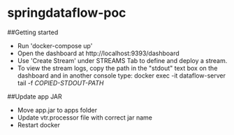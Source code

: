 # springdataflow-poc
##Getting started
* Run 'docker-compose up'
* Open the dashboard at http://localhost:9393/dashboard
* Use 'Create Stream' under STREAMS Tab to define and deploy a stream.
* To view the stream logs, copy the path in the "stdout" text box on the dashboard and in another console type: docker exec -it dataflow-server tail -f *COPIED-STDOUT-PATH*

##Update app JAR
* Move app.jar to apps folder
* Update vtr.processor file with correct jar name
* Restart docker